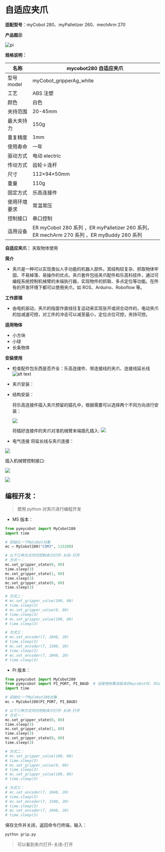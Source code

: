 # 自适应夹爪

**适配型号**：myCobot 280、myPalletizer 260、mechArm 270

**产品图示**

![pi](../../resource\4-SupportAndService\Accessories\grip/girp1.png)

**规格说明：**

| 名称         | mycobot280 自适应夹爪                                                                      |
| ------------ | ------------------------------------------------------------------------------------------ |
| 型号 model   | myCobot_gripperAg_white                                                                    |
| 工艺         | ABS 注塑                                                                                   |
| 颜色         | 白色                                                                                       |
| 夹持范围     | 20-45mm                                                                                    |
| 最大夹持力   | 150g                                                                                       |
| 重复精度     | 1mm                                                                                        |
| 使用寿命     | 一年                                                                                       |
| 驱动方式     | 电动 electric                                                                              |
| 传动方式     | 齿轮＋连杆                                                                                 |
| 尺寸         | 112×94×50mm                                                                                |
| 重量         | 110g                                                                                       |
| 固定方式     | 乐高连接件                                                                                 |
| 使用环境要求 | 常温常压                                                                                   |
| 控制接口     | 串口控制                                                                                   |
| 适用设备     | ER myCobot 280 系列 ，ER myPalletizer 260 系列， ER mechArm 270 系列 ，ER myBuddy 280 系列 |

**自适应夹爪：** 夹取物体使用

**简介**

- 夹爪是一种可以实现类似人手功能的机器人部件。其结构较复杂、抓取物体牢固、不易掉落、易操作的优点。夹爪套件包括夹爪配件和乐高科技件，通过可编程系统控制机械臂的末端执行器，实现物件的抓取、多点定位等功能。在所有的开发环境下都可以使用夹爪，如 ROS、Arduino、Roboflow 等。

**工作原理**

- 由电机驱动，夹爪的指面作直线往复运动来实现张开或闭合动作的，电动夹爪的加减速可控，对工件的冲击可以减至最小，定位点位可控，夹持可控。

**适用物体**

- 小方块
- 小球
- 长条物体

**安装使用**

- 检查配件包东西是否齐全：乐高连接件、带连接线的夹爪、连接线延长线
  ![alt text](../../resource\4-SupportAndService\Accessories\grip/girp2.jpg)

- 夹爪安装：

- 结构安装：

    将乐高连接件插入夹爪预留的插孔中，根据需要可以选择两个不同方向进行安装：

    ![](../../resource\4-SupportAndService\Accessories\grip/girp3.jpg)
    
    将插好连接件的夹爪对准机械臂末端插孔插入:
    ![](../../resource\4-SupportAndService\Accessories\grip/girp4.jpg)
    
    
    
- 电气连接
将延长线与夹爪连接：

![](../../resource\4-SupportAndService\Accessories\grip/girp5.jpg)

插入机械臂控制接口:

![](../../resource\4-SupportAndService\Accessories\grip/girp6.png)

![](../../resource\4-SupportAndService\Accessories\grip/girp7.jpg)



## 编程开发：

> 使用 python 对夹爪进行编程开发

  - M5 版本：

  ```python
  from pymycobot import MyCobot280
  import time
  
  # 初始化一个MyCobot对象
  mc = MyCobot280("COM3", 115200)
  
  # 以下三种方式均可控制夹爪打开-关闭-打开
  # 方式一：
  mc.set_gripper_state(0, 80)
  time.sleep(3)
  mc.set_gripper_state(1, 80)
  time.sleep(3)
  mc.set_gripper_state(0, 80)
  time.sleep(3)
  
  # 方式二：
  # mc.set_gripper_value(100, 80)
  # time.sleep(3)
  # mc.set_gripper_value(0, 80)
  # time.sleep(3)
  # mc.set_gripper_value(100, 80)
  # time.sleep(3)
  
  # 方式三：
  # mc.set_encoder(7, 2048, 20)
  # time.sleep(3)
  # mc.set_encoder(7, 1500, 20)
  # time.sleep(3)
  # mc.set_encoder(7, 2048, 20)
  # time.sleep(3)
  ```

  - Pi 版本：

  ```python
  from pymycobot import MyCobot280
  from pymycobot import PI_PORT, PI_BAUD  # 当使用树莓派版本的mycobot时，可以引用这两个变量进行MyCobot初始化
  import time
  
  # 初始化一个MyCobot280对象
  mc = MyCobot280(PI_PORT, PI_BAUD)
  
  # 以下三种方式均可控制夹爪打开-关闭-打开
  # 方式一：
  mc.set_gripper_state(0, 80)
  time.sleep(3)
  mc.set_gripper_state(1, 80)
  time.sleep(3)
  mc.set_gripper_state(0, 80)
  time.sleep(3)
  
  # 方式二：
  # mc.set_gripper_value(100, 80)
  # time.sleep(3)
  # mc.set_gripper_value(0, 80)
  # time.sleep(3)
  # mc.set_gripper_value(100, 80)
  # time.sleep(3)
  
  # 方式三：
  # mc.set_encoder(7, 2048, 20)
  # time.sleep(3)
  # mc.set_encoder(7, 1500, 20)
  # time.sleep(3)
  # mc.set_encoder(7, 2048, 20)
  # time.sleep(3)
  ```

保存文件并关闭，返回命令行终端，输入：

```bash
python grip.py
```

> 可以看到夹爪打开-关闭-打开
